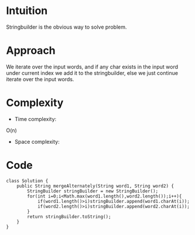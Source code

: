 # Intuition
<!-- Describe your first thoughts on how to solve this problem. -->
Stringbuilder is the obvious way to solve problem.
# Approach
<!-- Describe your approach to solving the problem. -->
We iterate over the input words, and if any char exists in the input word under current index we add it to the stringbuilder, else we just continue iterate over the input words. 
# Complexity
- Time complexity:
<!-- Add your time complexity here, e.g. $$O(n)$$ -->
O(n)
- Space complexity:
<!-- Add your space complexity here, e.g. $$O(n)$$ -->

# Code
```
class Solution {
    public String mergeAlternately(String word1, String word2) {
        StringBuilder stringBuilder = new StringBuilder();
        for(int i=0;i<Math.max(word1.length(),word2.length());i++){
            if(word1.length()>i)stringBuilder.append(word1.charAt(i));
            if(word2.length()>i)stringBuilder.append(word2.charAt(i));
        }
        return stringBuilder.toString();
    }
}
```